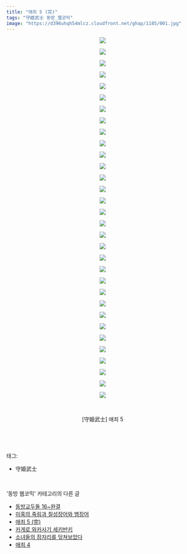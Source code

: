 ```yaml
---
title: "애죄 5 (完)"
tags: "守姫武士 동방_웹코믹"
image: "https://d396uhqh54mlcz.cloudfront.net/ghap/1185/001.jpg"
---
```

<div class="article">
<p style="text-align: center; clear: none; float: none;"><img src="{{ site.imgserver7 }}/ghap/1185/001.jpg"/></p>
<p style="text-align: center; clear: none; float: none;"><img src="{{ site.imgserver7 }}/ghap/1185/002.jpg"/></p>
<p style="text-align: center; clear: none; float: none;"><img src="{{ site.imgserver7 }}/ghap/1185/003.jpg"/></p>
<p style="text-align: center; clear: none; float: none;"><img src="{{ site.imgserver7 }}/ghap/1185/004.jpg"/></p>
<p style="text-align: center; clear: none; float: none;"><img src="{{ site.imgserver7 }}/ghap/1185/005.jpg"/></p>
<p style="text-align: center; clear: none; float: none;"><img src="{{ site.imgserver7 }}/ghap/1185/006.jpg"/></p>
<p style="text-align: center; clear: none; float: none;"><img src="{{ site.imgserver7 }}/ghap/1185/007.jpg"/></p>
<p style="text-align: center; clear: none; float: none;"><img src="{{ site.imgserver7 }}/ghap/1185/008.jpg"/></p>
<p style="text-align: center; clear: none; float: none;"><img src="{{ site.imgserver7 }}/ghap/1185/009.jpg"/></p>
<p style="text-align: center; clear: none; float: none;"><img src="{{ site.imgserver7 }}/ghap/1185/010.jpg"/></p>
<p style="text-align: center; clear: none; float: none;"><img src="{{ site.imgserver7 }}/ghap/1185/011.jpg"/></p>
<p style="text-align: center; clear: none; float: none;"><img src="{{ site.imgserver7 }}/ghap/1185/012.jpg"/></p>
<p style="text-align: center; clear: none; float: none;"><img src="{{ site.imgserver7 }}/ghap/1185/013.jpg"/></p>
<p style="text-align: center; clear: none; float: none;"><img src="{{ site.imgserver7 }}/ghap/1185/014.jpg"/></p>
<p style="text-align: center; clear: none; float: none;"><img src="{{ site.imgserver7 }}/ghap/1185/015.jpg"/></p>
<p style="text-align: center; clear: none; float: none;"><img src="{{ site.imgserver7 }}/ghap/1185/016.jpg"/></p>
<p style="text-align: center; clear: none; float: none;"><img src="{{ site.imgserver7 }}/ghap/1185/017.jpg"/></p>
<p style="text-align: center; clear: none; float: none;"><img src="{{ site.imgserver7 }}/ghap/1185/018.jpg"/></p>
<p style="text-align: center; clear: none; float: none;"><img src="{{ site.imgserver7 }}/ghap/1185/019.jpg"/></p>
<p style="text-align: center; clear: none; float: none;"><img src="{{ site.imgserver7 }}/ghap/1185/020.jpg"/></p>
<p style="text-align: center; clear: none; float: none;"><img src="{{ site.imgserver7 }}/ghap/1185/021.jpg"/></p>
<p style="text-align: center; clear: none; float: none;"><img src="{{ site.imgserver7 }}/ghap/1185/022.jpg"/></p>
<p style="text-align: center; clear: none; float: none;"><img src="{{ site.imgserver7 }}/ghap/1185/023.jpg"/></p>
<p style="text-align: center; clear: none; float: none;"><img src="{{ site.imgserver7 }}/ghap/1185/024.jpg"/></p>
<p style="text-align: center; clear: none; float: none;"><img src="{{ site.imgserver7 }}/ghap/1185/025.jpg"/></p>
<p style="text-align: center; clear: none; float: none;"><img src="{{ site.imgserver7 }}/ghap/1185/026.jpg"/></p>
<p style="text-align: center; clear: none; float: none;"><img src="{{ site.imgserver7 }}/ghap/1185/027.jpg"/></p>
<p style="text-align: center; clear: none; float: none;"><img src="{{ site.imgserver7 }}/ghap/1185/028.jpg"/></p>
<p style="text-align: center; clear: none; float: none;"><img src="{{ site.imgserver7 }}/ghap/1185/029.jpg"/></p>
<p style="text-align: center; clear: none; float: none;"><img src="{{ site.imgserver7 }}/ghap/1185/030.jpg"/></p>
<p style="text-align: center; clear: none; float: none;"><img src="{{ site.imgserver7 }}/ghap/1185/031.jpg"/></p>
<p style="text-align: center; clear: none; float: none;"><img src="{{ site.imgserver7 }}/ghap/1185/032.jpg"/></p>
<p style="text-align: center; clear: none; float: none;"><br/></p>
<p style="text-align: center; clear: none; float: none;">[守姫武士] 애죄 5</p>
<p><br/></p>
</div><br/>
<div class="tagTrail">
<p>태그: </p>
<ul>
<li>守姫武士</li>
</ul>
</div><br/>
<div class="another">
<p>'동방 웹코믹' 카테고리의 다른 글</p>
<ul>
<li><a href="/ghap_1204">동방교두돌 16~완결</a></li>
<li><a href="/ghap_1191">미혹의 죽림과 칠성장어와 뱀장어</a></li>
<li><a href="/ghap_1185">애죄 5 (完)</a></li>
<li><a href="/ghap_1182">카게로 와카사기 세키반키</a></li>
<li><a href="/ghap_1164">소녀들의 잠자리를 덮쳐보았다</a></li>
<li><a href="/ghap_1154">애죄 4</a></li>
</ul>
</div><br/>
<div class="cb_module cb_fluid">
<div class="cb_wrt cb_profile">
</div><!-- commentList close -->
</div><br/>
